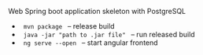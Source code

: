 Web Spring boot application skeleton with PostgreSQL

<ul>
    <li><code> mvn package </code> – release build</li>
    <li><code> java -jar "path to .jar file" </code> – run released build</li>
    <li><code> ng serve --open </code> – start angular frontend </li>
</ul>

 
